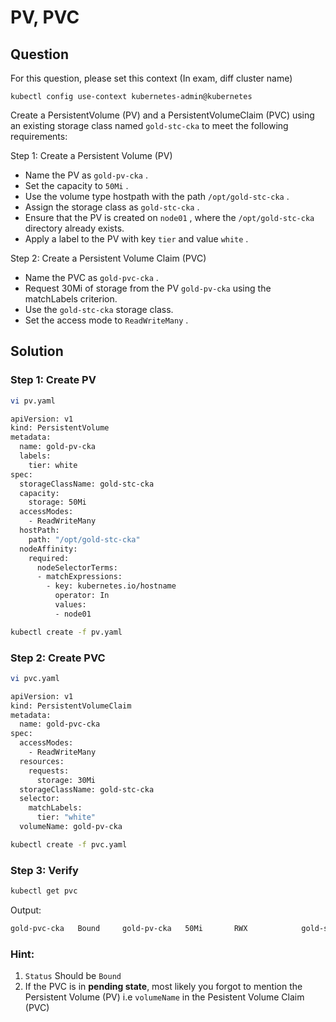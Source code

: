 # PV, PVC

## Question

For this question, please set this context (In exam, diff cluster name)

```kubectl config use-context kubernetes-admin@kubernetes```

Create a PersistentVolume (PV) and a PersistentVolumeClaim (PVC) using an existing storage class named ```gold-stc-cka``` to meet the following requirements:

Step 1: Create a Persistent Volume (PV)

-   Name the PV as ```gold-pv-cka``` .
-   Set the capacity to ```50Mi``` .
-   Use the volume type hostpath with the path ```/opt/gold-stc-cka``` .
-   Assign the storage class as ```gold-stc-cka``` .
-   Ensure that the PV is created on ```node01``` , where the ```/opt/gold-stc-cka``` directory already exists.
-   Apply a label to the PV with key ```tier``` and value ```white``` .

Step 2: Create a Persistent Volume Claim (PVC)

-   Name the PVC as ```gold-pvc-cka``` .
-   Request 30Mi of storage from the PV ```gold-pv-cka``` using the matchLabels criterion.
-   Use the ```gold-stc-cka``` storage class.
-   Set the access mode to ```ReadWriteMany``` .


## Solution

### Step 1: Create PV
```bash
vi pv.yaml
```

```bash
apiVersion: v1
kind: PersistentVolume
metadata:
  name: gold-pv-cka
  labels:
    tier: white
spec:
  storageClassName: gold-stc-cka
  capacity:
    storage: 50Mi
  accessModes:
    - ReadWriteMany
  hostPath:
    path: "/opt/gold-stc-cka"
  nodeAffinity:
    required:
      nodeSelectorTerms:
      - matchExpressions:
        - key: kubernetes.io/hostname
          operator: In
          values:
          - node01
```

```bash
kubectl create -f pv.yaml
```

### Step 2: Create PVC
```bash
vi pvc.yaml
```

```bash
apiVersion: v1
kind: PersistentVolumeClaim
metadata:
  name: gold-pvc-cka
spec:
  accessModes:
    - ReadWriteMany
  resources:
    requests:
      storage: 30Mi
  storageClassName: gold-stc-cka
  selector:
    matchLabels:
      tier: "white"
  volumeName: gold-pv-cka
```

```bash
kubectl create -f pvc.yaml
```

### Step 3: Verify

```bash
kubectl get pvc 
```

Output:
```bash
gold-pvc-cka   Bound     gold-pv-cka   50Mi       RWX            gold-stc-cka   <unset>                 5m39s
```


### Hint:
1.  ```Status``` Should be ```Bound```
2.  If the PVC is in **pending state**, most likely you forgot to mention the Persistent Volume (PV) i.e ```volumeName``` in the Pesistent Volume Claim (PVC) 
